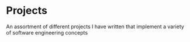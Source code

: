 # Projects
An assortment of different projects I have written that implement a variety of software engineering concepts
